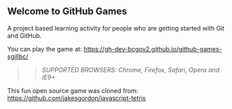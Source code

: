 ## Welcome to GitHub Games

A project based learning activity for people who are getting started with Git and GitHub.

You can play the game at: https://gh-dev-bcgov2.github.io/github-games-sgillbc/

>> _*SUPPORTED BROWSERS*: Chrome, Firefox, Safari, Opera and IE9+_

This fun open source game was cloned from: https://github.com/jakesgordon/javascript-tetris
